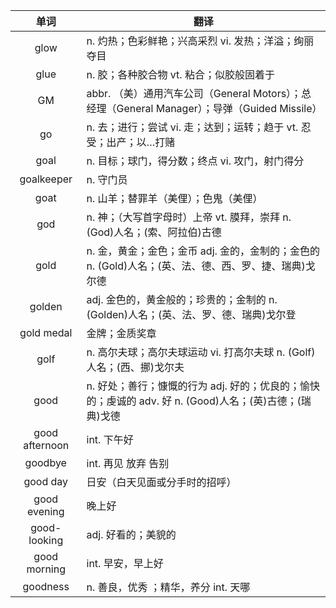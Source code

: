 |单词|翻译  |
|:--:|--| 
|	glow  		|		n. 灼热；色彩鲜艳；兴高采烈 vi. 发热；洋溢；绚丽夺目	|		
|	glue  		|		n. 胶；各种胶合物 vt. 粘合；似胶般固着于	|		
|	GM  		|		abbr. （美）通用汽车公司（General Motors）；总经理（General Manager）；导弹（Guided Missile）	|		
|	go  		|		n. 去；进行；尝试 vi. 走；达到；运转；趋于 vt. 忍受；出产；以…打赌 	|		
|	goal  		|		n. 目标；球门，得分数；终点 vi. 攻门，射门得分	|		
|	goalkeeper  		|		n. 守门员	|		
|	goat  		|		n. 山羊；替罪羊（美俚）；色鬼（美俚）	|		
|	god  		|		n. 神；（大写首字母时）上帝 vt. 膜拜，崇拜 n. (God)人名；(索、阿拉伯)古德	|		
|	gold  		|		n. 金，黄金；金色；金币 adj. 金的，金制的；金色的 n. (Gold)人名；(英、法、德、西、罗、捷、瑞典)戈尔德	|		
|	golden  		|		adj. 金色的，黄金般的；珍贵的；金制的 n. (Golden)人名；(英、法、罗、德、瑞典)戈尔登	|		
|	gold medal  		|		金牌；金质奖章	|		
|	golf  		|		n. 高尔夫球；高尔夫球运动 vi. 打高尔夫球 n. (Golf)人名；(西、挪)戈尔夫	|		
|	good  		|		n. 好处；善行；慷慨的行为 adj. 好的；优良的；愉快的；虔诚的 adv. 好 n. (Good)人名；(英)古德；(瑞典)戈德	|		
|	good afternoon  		|		int. 下午好	|		
|	goodbye  		|		int. 再见 放弃 告别	|		
|	good day  		|		日安（白天见面或分手时的招呼）	|		
|	good evening  		|		晚上好	|		
|	good-looking  		|		adj. 好看的；美貌的	|		
|	good morning  		|		int. 早安，早上好	|		
|	goodness  		|		n. 善良，优秀 ；精华，养分 int. 天哪	|		
